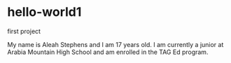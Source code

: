 # hello-world1
first project

My name is Aleah Stephens and I am 17 years old. I am currently a junior at Arabia Mountain High School and am enrolled in the TAG Ed program.
